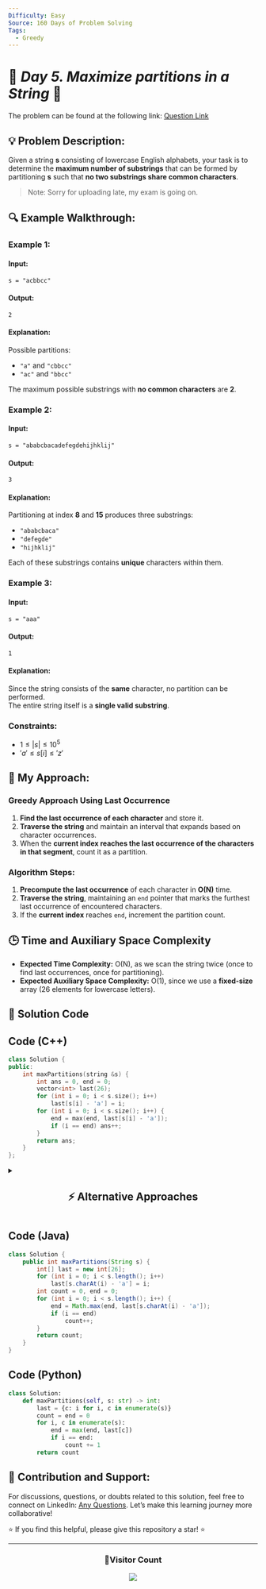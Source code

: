 ```yaml
---
Difficulty: Easy
Source: 160 Days of Problem Solving
Tags:
  - Greedy
---
```


# 🚀 _Day 5. Maximize partitions in a String_ 🧠

The problem can be found at the following link: [Question Link](https://www.geeksforgeeks.org/batch/gfg-160-problems/track/greedy-gfg-160/problem/maximize-partitions-in-a-string)

## 💡 **Problem Description:**

Given a string **s** consisting of lowercase English alphabets, your task is to determine the **maximum number of substrings** that can be formed by partitioning **s** such that **no two substrings share common characters**.

> Note: Sorry for uploading late, my exam is going on.

## 🔍 **Example Walkthrough:**

### **Example 1:**

#### **Input:**

```plaintext
s = "acbbcc"
```

#### **Output:**

```plaintext
2
```

#### **Explanation:**

Possible partitions:

- `"a"` and `"cbbcc"`
- `"ac"` and `"bbcc"`

The maximum possible substrings with **no common characters** are **2**.

### **Example 2:**

#### **Input:**

```plaintext
s = "ababcbacadefegdehijhklij"
```

#### **Output:**

```plaintext
3
```

#### **Explanation:**

Partitioning at index **8** and **15** produces three substrings:

- `"ababcbaca"`
- `"defegde"`
- `"hijhklij"`

Each of these substrings contains **unique** characters within them.

### **Example 3:**

#### **Input:**

```plaintext
s = "aaa"
```

#### **Output:**

```plaintext
1
```

#### **Explanation:**

Since the string consists of the **same** character, no partition can be performed.  
The entire string itself is a **single valid substring**.

### **Constraints:**

- $1 \leq |s| \leq 10^5$
- $'a' \leq s[i] \leq 'z'$

## 🎯 **My Approach:**

### **Greedy Approach Using Last Occurrence**

1. **Find the last occurrence of each character** and store it.
2. **Traverse the string** and maintain an interval that expands based on character occurrences.
3. When the **current index reaches the last occurrence of the characters in that segment**, count it as a partition.

### **Algorithm Steps:**

1. **Precompute the last occurrence** of each character in **O(N)** time.
2. **Traverse the string**, maintaining an `end` pointer that marks the furthest last occurrence of encountered characters.
3. If the **current index** reaches `end`, increment the partition count.

## 🕒 **Time and Auxiliary Space Complexity**

- **Expected Time Complexity:** O(N), as we scan the string twice (once to find last occurrences, once for partitioning).
- **Expected Auxiliary Space Complexity:** O(1), since we use a **fixed-size** array (26 elements for lowercase letters).

## 📝 **Solution Code**

## **Code (C++)**

```cpp
class Solution {
public:
    int maxPartitions(string &s) {
        int ans = 0, end = 0;
        vector<int> last(26);
        for (int i = 0; i < s.size(); i++)
            last[s[i] - 'a'] = i;
        for (int i = 0; i < s.size(); i++) {
            end = max(end, last[s[i] - 'a']);
            if (i == end) ans++;
        }
        return ans;
    }
};
```

<details>
<summary><h2 align="center">⚡ Alternative Approaches</h2></summary>

## 📊 **2️⃣ Interval Merging Approach**

#### **Algorithm Steps:**

1. **Preprocess:** For each character, record its first and last occurrence in the string.
2. **Interval Creation:** Create intervals \([first, last]\) for each character that appears.
3. **Merge Intervals:** Sort these intervals by their starting index and merge overlapping intervals. Each merged interval represents a valid partition.

```cpp
class Solution {
public:
    int maxPartitions(string &s) {
        vector<pair<int, int>> intervals;
        vector<int> first(26, s.size()), last(26, -1);
        for (int i = 0; i < s.size(); i++) {
            int idx = s[i] - 'a';
            first[idx] = min(first[idx], i);
            last[idx] = i;
        }
        for (int i = 0; i < 26; i++) {
            if (last[i] != -1)
                intervals.push_back({first[i], last[i]});
        }
        sort(intervals.begin(), intervals.end());
        int count = 0, start = intervals[0].first, end = intervals[0].second;
        for (int i = 1; i < intervals.size(); i++) {
            if (intervals[i].first > end) {
                count++;
                start = intervals[i].first;
                end = intervals[i].second;
            } else {
                end = max(end, intervals[i].second);
            }
        }
        return count + 1;
    }
};
```

#### 📝 **Complexity Analysis:**

- ✅ **Time Complexity:** O(N + K log K)
  - O(N) for scanning the string (where N is the string length)
  - O(K log K) for sorting intervals (with at most K = 26 intervals)
- ✅ **Space Complexity:** O(K) – Uses extra space for intervals (K is constant, at most 26).

🔹 **Pros:** Visualizes problem as merging intervals.  
🔹 **Cons:** Requires sorting, making it slightly slower than the greedy approach.

#### ✅ **Why This Approach?**

This method visualizes the problem as merging intervals, making it easier to understand the segmentation of the string, especially for conceptual clarity.

## 🔁 **3️⃣ First & Last Occurrence Approach**

#### **Algorithm Steps:**

1. **Record Occurrences:** Use two arrays to store the first and last occurrences of each character.
2. **Greedy Partitioning:** Traverse the string and update the partition end using the last occurrence of each character. When the current index equals the partition end, a partition is identified.

```cpp
class Solution {
public:
    int maxPartitions(string &s) {
        vector<int> first(26, -1), last(26, -1);
        for (int i = 0; i < s.size(); i++) {
            int idx = s[i] - 'a';
            if (first[idx] == -1)
                first[idx] = i;
            last[idx] = i;
        }
        int count = 0, end = 0;
        for (int i = 0; i < s.size(); i++) {
            end = max(end, last[s[i] - 'a']);
            if (i == end)
                count++;
        }
        return count;
    }
};
```

#### 📝 **Complexity Analysis:**

- ✅ **Time Complexity:** O(N) – Single pass for recording occurrences and one pass for partitioning.
- ✅ **Space Complexity:** O(1) – Fixed-size arrays (26 elements each) are used.

🔹 **Pros:** Fastest approach, minimal space usage.  
🔹 **Cons:** Needs careful index management.

#### ✅ **Why This Approach?**

It leverages the concept of last occurrence effectively to decide partitions with minimal extra space and linear runtime.

### 🆚 **Comparison of Approaches**

| **Approach**                     | ⏱️ **Time Complexity** | 🗂️ **Space Complexity** | ✅ **Pros**                                       | ⚠️ **Cons**                             |
| -------------------------------- | ---------------------- | ----------------------- | ------------------------------------------------- | --------------------------------------- |
| Greedy (Optimized)               | 🟢 O(N)                | 🟢 O(1)                 | Best performance, straightforward implementation. | Requires careful management of indices. |
| Interval Merging Approach        | 🟢 O(N + K log K)      | 🟢 O(K)                 | Intuitive by visualizing partitions as intervals. | Slightly more code due to sorting.      |
| First & Last Occurrence Approach | 🟢 O(N)                | 🟢 O(1)                 | Simple and efficient with minimal extra space.    | Similar to the greedy approach.         |

✅ **Best Choice?**

- **For best performance:** Use the **Greedy Approach (O(N), O(1))**.
- **For conceptual clarity:** Use the **Interval Merging Approach**.
- **For a structured solution:** Use **First & Last Occurrence Approach**.

</details>

## **Code (Java)**

```java
class Solution {
    public int maxPartitions(String s) {
        int[] last = new int[26];
        for (int i = 0; i < s.length(); i++)
            last[s.charAt(i) - 'a'] = i;
        int count = 0, end = 0;
        for (int i = 0; i < s.length(); i++) {
            end = Math.max(end, last[s.charAt(i) - 'a']);
            if (i == end)
                count++;
        }
        return count;
    }
}
```

## **Code (Python)**

```python
class Solution:
    def maxPartitions(self, s: str) -> int:
        last = {c: i for i, c in enumerate(s)}
        count = end = 0
        for i, c in enumerate(s):
            end = max(end, last[c])
            if i == end:
                count += 1
        return count
```

## 🎯 **Contribution and Support:**

For discussions, questions, or doubts related to this solution, feel free to connect on LinkedIn: [Any Questions](https://www.linkedin.com/in/patel-hetkumar-sandipbhai-8b110525a/). Let’s make this learning journey more collaborative!

⭐ If you find this helpful, please give this repository a star! ⭐

---

<div align="center">
  <h3><b>📍Visitor Count</b></h3>
</div>

<p align="center">
  <img src="https://profile-counter.glitch.me/Hunterdii/count.svg" />
</p>
